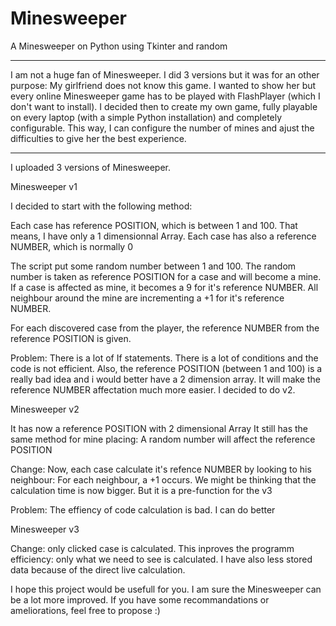 # Minesweeper
A Minesweeper on Python using Tkinter and random

*******

I am not a huge fan of Minesweeper. I did 3 versions but it was for an other purpose:
My girlfriend does not know this game. I wanted to show her but every online Minesweeper game has to be played with FlashPlayer (which I don't want to install).
I decided then to create my own game, fully playable on every laptop (with a simple Python installation) and completely configurable.
This way, I can configure the number of mines and ajust the difficulties to give her the best experience.

*******

I uploaded 3 versions of Minesweeper.

Minesweeper v1

I decided to start with the following method:

  Each case has reference POSITION, which is between 1 and 100.
  That means, I have only a 1 dimensionnal Array.
  Each case has also a reference NUMBER, which is normally 0
  
  The script put some random number between 1 and 100. The random number is taken as reference POSITION for a case and will become a mine.
  If a case is affected as mine, it becomes a 9 for it's reference NUMBER.
  All neighbour around the mine are incrementing a +1 for it's reference NUMBER.
  
  For each discovered case from the player, the reference NUMBER from the reference POSITION is given.
  
  
Problem:  There is a lot of If statements. There is a lot of conditions and the code is not efficient. 
          Also, the reference POSITION (between 1 and 100) is a really bad idea and i would better have a 2 dimension array. It will make the reference NUMBER affectation much more easier.
I decided to do v2.

Minesweeper v2

 It has now a reference POSITION with 2 dimensional Array
 It still has the same method for mine placing: A random number will affect the reference POSITION
 
 Change: Now, each case calculate it's refence NUMBER by looking to his neighbour:
  For each neighbour, a +1 occurs.
 We might be thinking that the calculation time is now bigger. But it is a pre-function for the v3

Problem:  The effiency of code calculation is bad. I can do better

Minesweeper v3

  Change: only clicked case is calculated. This inproves the programm efficiency: only what we need to see is calculated.
  I have also less stored data because of the direct live calculation.
  
 

I hope this project would be usefull for you.
I am sure the Minesweeper can be a lot more improved.
If you have some recommandations or ameliorations, feel free to propose :)
